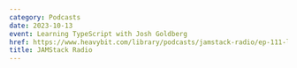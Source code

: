 ```yaml
---
category: Podcasts
date: 2023-10-13
event: Learning TypeScript with Josh Goldberg
href: https://www.heavybit.com/library/podcasts/jamstack-radio/ep-111-learning-typescript-with-josh-goldberg
title: JAMStack Radio
---
```

